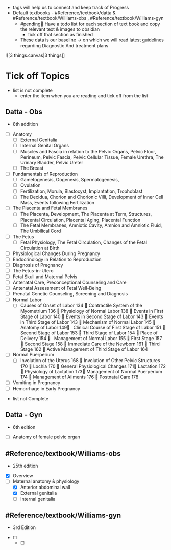 - tags will help us to connect and keep track of Progress
- Default textbooks - #Reference/textbook/datta & #Reference/textbook/Williams-obs , #Reference/textbook/Williams-gyn 
	- #pending🧭 Have a todo list for each section of text book and copy the relevant text & images to obsidian 
		- tick off that section as finished
	- These data is our baseline -> on which we will read latest guidelines regarding Diagnostic And treatment plans 




![[3 things.canvas|3 things]]







# Tick off Topics

- list is not complete 
	- enter the item when you are reading and tick off from the list



## Datta - Obs 
- 8th addition 

- [ ] Anatomy 
	- [ ] External Genitalia 
	- [ ] Internal Genital Organs 
	- [ ] Muscles and Fascia in relation to the Pelvic Organs, Pelvic Floor, Perineum, Pelvic Fascia, Pelvic Cellular Tissue, Female Urethra, The Urinary Bladder, Pelvic Ureter
	- [ ] The Breast 
- [ ] Fundamentals of Reproduction 
	- [ ] Gametogenesis, Oogenesis, Spermatogenesis, 
	- [ ] Ovulation
	- [ ] Fertilization, Morula, Blastocyst, Implantation, Trophoblast
	- [ ] The Decidua, Chorion and Chorionic Villi, Development of Inner Cell Mass, Events following Fertilization
- [ ] The Placenta and Fetal Membranes
	- [ ] The Placenta, Development, The Placenta at Term, Structures, Placental Circulation, Placental Aging, Placental Function 
	- [ ] The Fetal Membranes, Amniotic Cavity, Amnion and Amniotic Fluid, The Umbilical Cord
- [ ] The Fetus
	- [ ] Fetal Physiology, The Fetal Circulation, Changes of the Fetal Circulation at Birth
- [ ] Physiological Changes During Pregnancy
- [ ] Endocrinology in Relation to Reproduction
- [ ] Diagnosis of Pregnancy
- [ ] The Fetus-in-Utero
- [ ] Fetal Skull and Maternal Pelvis
- [ ] Antenatal Care, Preconceptional Counseling and Care
- [ ] Antenatal Assessment of Fetal Well-Being
- [ ] Prenatal Genetic Counseling, Screening and Diagnosis
- [ ] Normal Labor
	- [ ] Causes of Onset of Labor 134  Contractile System of the Myometrium 136  Physiology of Normal Labor 138  Events in First Stage of Labor 140  Events in Second Stage of Labor 143  Events in Third Stage of Labor 143  Mechanism of Normal Labor 145  Anatomy of Labor 149  Clinical Course of First Stage of Labor 151  Second Stage of Labor 153  Third Stage of Labor 154  Place of Delivery 154   Management of Normal Labor 155  First Stage 157  Second Stage 158  Immediate Care of the Newborn 161  Third Stage 162  Active Management of Third Stage of Labor 164
- [ ] Normal Puerperium
	- [ ] Involution of the Uterus 168  Involution of Other Pelvic Structures 170  Lochia 170  General Physiological Changes 171 Lactation 172  Physiology of Lactation 173 Management of Normal Puerperium 174  Management of Ailments 176  Postnatal Care 178
- [ ] Vomiting in Pregnancy
- [ ] Hemorrhage in Early Pregnancy

- list not Complete 
## Datta - Gyn
- 6th edition
- [ ] Anatomy of female pelvic organ


## #Reference/textbook/Williams-obs 
- 25th edition
- [x] Overview
- [ ] Maternal anatomy & physiology 
	- [x] Anterior abdominal wall
	- [x] External genitalia
	- [ ] Internal genitalia

## #Reference/textbook/Williams-gyn 
- 3rd Edition
- [ ] 
	- [ ] 
